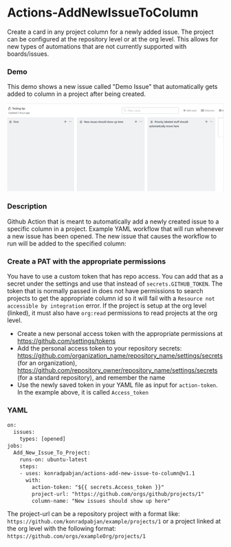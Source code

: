 # Actions-AddNewIssueToColumn

Create a card in any project column for a newly added issue. The project can be configured at the repository level or at the org level. This allows for new types of automations that are not currently supported with boards/issues.

### Demo

This demo shows a new issue called "Demo Issue" that automatically gets added to column in a project after being created.

![](demo.gif)

### Description

Github Action that is meant to automatically add a newly created issue to a specific column in a project. Example YAML workflow that will run whenever a new issue has been opened. The new issue that causes the workflow to run will be added to the specified column:

### Create a PAT with the appropriate permissions

You have to use a custom token that has repo access. You can add that as a secret under the settings and use that instead of `secrets.GITHUB_TOKEN`. The token that is normally passed in does not have permissions to search projects to get the appropriate column id so it will fail with a `Resource not accessible by integration` error. If the project is setup at the org level (linked), it must also have `org:read` permissions to read projects at the org level.

- Create a new personal access token with the appropriate permissions at https://github.com/settings/tokens
- Add the personal access token to your repository secrets: https://github.com/organization_name/repository_name/settings/secrets (for an organization), https://github.com/repository_owner/repository_name/settings/secrets (for a standard repository), and remember the name
- Use the newly saved token in your YAML file as input for `action-token`. In the example above, it is called `Access_token`

### YAML

```name: "New Issue Automation"
on:
  issues:
    types: [opened]
jobs:
  Add_New_Issue_To_Project:
    runs-on: ubuntu-latest
    steps:
    - uses: konradpabjan/actions-add-new-issue-to-column@v1.1
      with:
        action-token: "${{ secrets.Access_token }}"
        project-url: "https://github.com/orgs/github/projects/1"
        column-name: "New issues should show up here"
 ```

The project-url can be a repository project with a format like: `https://github.com/konradpabjan/example/projects/1` or a project linked at the org level with the following format: `https://github.com/orgs/exampleOrg/projects/1`

